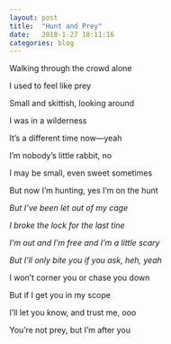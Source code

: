 ```yaml
---
layout: post
title:  "Hunt and Prey"
date:   2018-1-27 18:11:16
categories: blog
---
```


<p>
    Walking through the crowd alone
</p>
<p>
    I used to feel like prey
</p>
<p>
    Small and skittish, looking around
</p>
<p>
    I was in a wilderness
</p>
<p>
    It’s a different time now—yeah
</p>
<p>
    I’m nobody’s little rabbit, no
</p>
<p>
    I may be small, even sweet sometimes
</p>
<p>
    But now I’m hunting, yes I’m on the hunt
</p>
<p>
    <em>But I’ve been let out of my cage</em>
</p>
<p>
    <em>I broke the lock for the last tine</em>
</p>
<p>
    <em>I’m out and I’m free and I’m a little scary</em>
</p>
<p>
    <em>But I’ll only bite you if you ask, heh, yeah</em>
</p>
<p>
    I won’t corner you or chase you down
</p>
<p>
    But if I get you in my scope
</p>
<p>
    I’ll let you know, and trust me, ooo
</p>
<p>
    You’re not prey, but I’m after you
</p>
